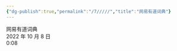 ```yaml
---
{"dg-publish":true,"permalink":"/7/////","title":"网易有道词典"}
---
```



网易有道词典  
2022 年 10 月 8 日  
0:08
